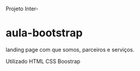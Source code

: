 Projeto Inter-
# aula-bootstrap

landing page com que somos, parceiros e serviços.

Utilizado HTML CSS Boostrap


